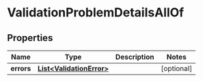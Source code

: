 

# ValidationProblemDetailsAllOf

## Properties

Name | Type | Description | Notes
------------ | ------------- | ------------- | -------------
**errors** | [**List&lt;ValidationError&gt;**](ValidationError.md) |  |  [optional]



